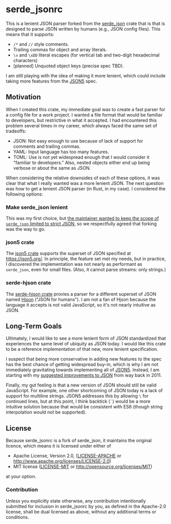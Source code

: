 # serde_jsonrc

This is a lenient JSON parser forked from the
[serde_json](https://crates.io/crates/serde_json) crate
that is that is designed to parse JSON written by humans
(e.g., JSON config files). This means that it supports:

- `/*` and `//` style comments.
- Trailing commas for object and array literals.
- `\v` and `\xDD` literal escapes (for vertical tab and
  two-digit hexadecimal characters)
- [planned] Unquoted object keys (precise spec TBD).

I am still playing with the idea of making it more lenient,
which could include taking more features from the
[JSON5](https://json5.org/) spec.

## Motivation

When I created this crate, my immediate goal was to create a fast parser
for a config file for a work project. I wanted a file format that would
be familiar to developers, but restrictive in what it accepted.
I had encountered this problem several times in my career, which always
faced the same set of tradeoffs:

- JSON: Not easy enough to use because of lack of support for comments
  and trailing commas.
- YAML: Input language has too many features.
- TOML: Use is not yet widespread enough that I would consider it
  "familiar to developers." Also, nested objects either end up
  being verbose or about the same as JSON.

When considering the relative downsides of each of these options, it
was clear that what I really wanted was a more lenient JSON.
The next question was how to get a lenient JSON parser (in Rust, in
my case). I considered the following options:

### Make serde_json lenient

This was my first choice, but [the maintainer wanted to keep the
scope of `serde_json` limited to strict JSON](https://github.com/dtolnay/request-for-implementation/issues/24),
so we respectfully agreed that forking was the way to go.

### json5 crate

The [json5 crate](https://crates.io/crates/json5) supports the superset
of JSON specified at https://json5.org/. In principle, the feature set
met my needs, but in practice, I discovered the implementation was not
nearly as performant as `serde_json`, even for small files.
(Also, it cannot parse streams: only strings.)

### serde-hjson crate

The [serde-hjson crate](https://crates.io/crates/serde-hjson) provies
a parser for a different superset of JSON named [Hjson](http://hjson.org/)
("JSON for humans"). I am not a fan of Hjson because the language
it accepts is not valid JavaScript, so it's not nearly intuitive as
JSON.

## Long-Term Goals

Ultimately, I would like to see a more lenient form of JSON
standardized that experiences the same level of ubiquity as JSON
today. I would like this crate to be a reference implementation
of that new, more lenient specification.

I suspect that being more conservative in adding new
features to the spec has the best chance of getting widespread
buy-in, which is why I am not immediately gravitating towards
implementing all of [JSON5](https://json5.org/). Instead,
I am starting with my [suggested improvements to JSON](http://bolinfest.com/essays/json.html)
from way back in 2011.

Finally, my gut feeling is that a new version of JSON should still
be valid JavaScript. For example, one other shortcoming of JSON today
is a lack of support for multiline strings. JSON5 addresses this by
allowing `\` for continued lines, but at this point, I think backtick
(`` ` ``) would be a more intuitive solution because that would be
consistent with ES6 (though string interpolation would not be supported).

## License

Because serde_jsonrc is a fork of serde_json, it maintains the original licence,
which means it is licensed under either of

- Apache License, Version 2.0, ([LICENSE-APACHE](LICENSE-APACHE) or
  http://www.apache.org/licenses/LICENSE-2.0)
- MIT license ([LICENSE-MIT](LICENSE-MIT) or
  http://opensource.org/licenses/MIT)

at your option.

### Contribution

Unless you explicitly state otherwise, any contribution intentionally submitted
for inclusion in serde_jsonrc by you, as defined in the Apache-2.0 license, shall
be dual licensed as above, without any additional terms or conditions.
